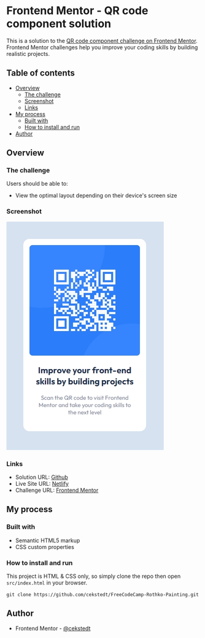 # Frontend Mentor - QR code component solution

This is a solution to the [QR code component challenge on Frontend Mentor](https://www.frontendmentor.io/challenges/qr-code-component-iux_sIO_H). Frontend Mentor challenges help you improve your coding skills by building realistic projects.

## Table of contents

- [Overview](#overview)
  - [The challenge](#the-challenge)
  - [Screenshot](#screenshot)
  - [Links](#links)
- [My process](#my-process)
  - [Built with](#built-with)
  - [How to install and run](#how-to-install-and-run)
- [Author](#author)

## Overview

### The challenge

Users should be able to:

- View the optimal layout depending on their device's screen size

### Screenshot

![Desktop](./design/desktop-screenshot.jpg)

### Links

- Solution URL: [Github](https://github.com/cekstedt/FEM-QR-Code-Component)
- Live Site URL: [Netlify](https://shimmering-piroshki-6e2004.netlify.app/)
- Challenge URL: [Frontend Mentor](https://www.frontendmentor.io/challenges/qr-code-component-iux_sIO_H)

## My process

### Built with

- Semantic HTML5 markup
- CSS custom properties

### How to install and run

This project is HTML & CSS only, so simply clone the repo then open `src/index.html` in your browser.

```
git clone https://github.com/cekstedt/FreeCodeCamp-Rothko-Painting.git
```

## Author

- Frontend Mentor - [@cekstedt](https://www.frontendmentor.io/profile/cekstedt)
